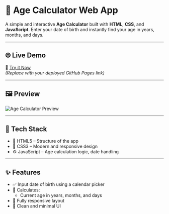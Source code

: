 # 🎂 Age Calculator Web App

A simple and interactive **Age Calculator** built with **HTML**, **CSS**, and **JavaScript**. Enter your date of birth and instantly find your age in years, months, and days.

---

## 🌐 Live Demo

🔗 [Try it Now](https://your-live-demo-link.com)  
*(Replace with your deployed GitHub Pages link)*

---

## 🖼️ Preview

![Age Calculator Preview]()  

---

## 🧰 Tech Stack

- 🧱 HTML5 – Structure of the app
- 🎨 CSS3 – Modern and responsive design
- ⚙️ JavaScript – Age calculation logic, date handling

---

## ✨ Features

- ✅ Input date of birth using a calendar picker
- 🧠 Calculates:
  - Current age in years, months, and days
- 📱 Fully responsive layout
- 🎯 Clean and minimal UI
